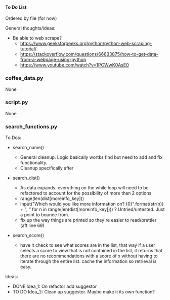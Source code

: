 #### To Do List
Ordered by file (for now)

General thoughts/ideas:
- Be able to web scrape?
    - https://www.geeksforgeeks.org/python/python-web-scraping-tutorial/
    - https://stackoverflow.com/questions/66633875/how-to-get-data-from-a-webpage-using-python
    - https://www.youtube.com/watch?v=1PCWwK0AsE0
    


### coffee_data.py
None

### script.py
None

### search_functions.py
To Dos:
- search_name() 
    - General cleanup. Logic basically wortks find but need to add and fix functionality. 
    - Cleanup specifically after <elif match_val in range...> 

- search_dist() 
    - As data expands. everything on the while loop will need to be refactored to account for the possibility of more than 2 options
    - range(len(dist[moreinfo_key]))
    - input("Which would you like more information on? {0}".format(str(n)) + ", " for n in range(len(dist[moreinfo_key]))) ? Untried/untested. Just a point to bounce from.
    - fix up the way things are printed so they're easier to read/prettier (aft line 69)

- search_score()
    - have it check to see what scores are in the list, that way if a user selects a score to view that is not contained in the list, it returns that there are no recommendations with a score of x without having to iterate through the entire list. cache the information so retrieval is easy.



Ideas:
- DONE Idea_1: On refactor add suggestor
- TO DO Idea_2: Clean up suggestor. Maybe make it its own function?
